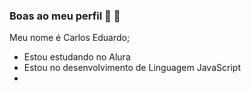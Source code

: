 ### Boas ao meu perfil 🎱 👋

Meu nome é Carlos Eduardo;

- Estou estudando no Alura
- Estou no desenvolvimento de Linguagem JavaScript
- 
